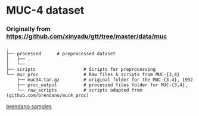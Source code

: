 # MUC-4 dataset

### Originally from https://github.com/xinyadu/gtt/tree/master/data/muc
    .
    ├── processed      # preprocessed dataset
    │   ├── .          
    │   └── .           
    ├── scripts                  # Scripts for preprocessing
    └── muc_proc                 # Raw files & scripts from MUC-{3,4}
        ├── muc34.tar.gz		 # original folder for the MUC-{3,4}, 1992
        ├── proc_output			 # processed files folder for MUC-{3,4}, 
        └── raw_scripts			 # scripts adapted from (github.com/brendano/muc4_proc)
        
        
[brendano samples](http://brenocon.com/muc4_proc/samp200.html)
